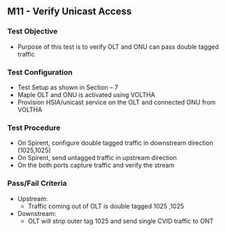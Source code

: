 ## M11 - Verify Unicast Access

### Test Objective

* Purpose of this test is to verify OLT and ONU can pass double tagged traffic 

### Test Configuration
* Test Setup as shown in Section – 7
* Maple OLT and ONU is activated using VOLTHA
* Provision HSIA/unicast service on the OLT and connected ONU from VOLTHA

### Test Procedure
* On Spirent, configure double tagged traffic in downstream direction (1025,1025)
* On Spirent, send untagged traffic in upstream direction 
* On the both ports capture traffic and verify the stream 

### Pass/Fail Criteria
* Upstream: 
    * Traffic coming out of OLT is double tagged 1025 ,1025
* Downstream:
    * OLT will strip outer tag 1025 and send single CVID traffic to ONT
